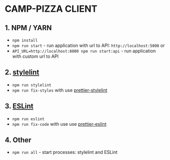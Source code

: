 CAMP-PIZZA CLIENT
====

## 1. NPM / YARN ##
- `npm install` 
- `npm run start` - run application with url to API: `http://localhost:5000` or
- `API_URL=http://localhost:8000 npm run start:api` - run application with custom url to API

## 2. [stylelint](https://stylelint.io/) ##
- `npm run stylelint`
- `npm run fix-styles` with use [prettier-stylelint](https://github.com/hugomrdias/prettier-stylelint)

## 3. [ESLint](https://eslint.org) ##
- `npm run eslint`
- `npm run fix-code` with use  use [prettier-eslint](https://github.com/prettier/prettier-eslint)

## 4. Other ##
- `npm run all` - start processes: stylelint and ESLint
